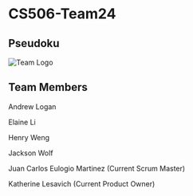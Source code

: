 # CS506-Team24

## Pseudoku
![Team Logo](https://git.doit.wisc.edu/cdis/cs/courses/cs506/sp2024/team/mondaywednesdaylecture/T_24/cs506-team24/-/raw/main/docs/CS506_Team_Logo.png)

## Team Members
Andrew Logan

Elaine Li

Henry Weng

Jackson Wolf

Juan Carlos Eulogio Martinez (Current Scrum Master)

Katherine Lesavich (Current Product Owner)


